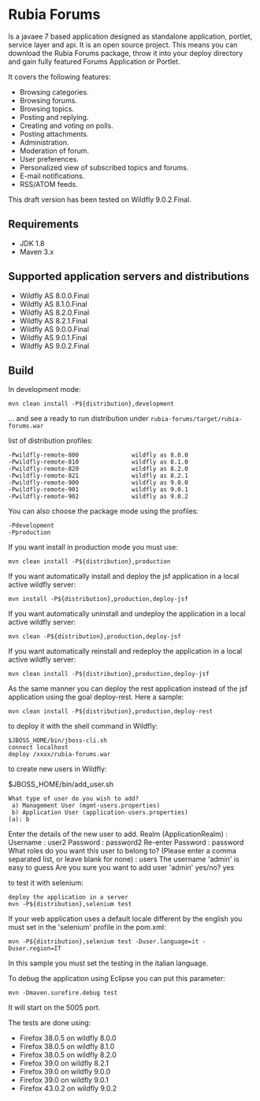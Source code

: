 Rubia Forums
=============
Is a javaee 7 based application designed as standalone application, portlet, service layer and api.
It is an open source project. This means you can download the Rubia Forums package, throw it into your deploy directory and gain fully featured Forums Application or Portlet.

It covers the following features:

- Browsing categories.
- Browsing forums.
- Browsing topics.
- Posting and replying.
- Creating and voting on polls.
- Posting attachments.
- Administration.
- Moderation of forum.
- User preferences.
- Personalized view of subscribed topics and forums.
- E-mail notifications.
- RSS/ATOM feeds.

This draft version has been tested on Wildfly 9.0.2.Final.

Requirements
------------

- JDK 1.8
- Maven 3.x

Supported application servers and distributions
------------

- Wildfly AS 8.0.0.Final
- Wildfly AS 8.1.0.Final
- Wildfly AS 8.2.0.Final
- Wildfly AS 8.2.1.Final
- Wildfly AS 9.0.0.Final
- Wildfly AS 9.0.1.Final
- Wildfly AS 9.0.2.Final


Build
-----

In development mode:

    mvn clean install -P${distribution},development

... and see a ready to run distribution under `rubia-forums/target/rubia-forums.war`

list of distribution profiles:

    -Pwildfly-remote-800               wildfly as 8.0.0
    -Pwildfly-remote-810               wildfly as 8.1.0
    -Pwildfly-remote-820               wildfly as 8.2.0
    -Pwildfly-remote-821               wildfly as 8.2.1
    -Pwildfly-remote-900               wildfly as 9.0.0
    -Pwildfly-remote-901               wildfly as 9.0.1
    -Pwildfly-remote-902               wildfly as 9.0.2

You can also choose the package mode using the profiles:

    -Pdevelopment
    -Pproduction
    
If you want install in production mode you must use:

    mvn clean install -P${distribution},production
    
If you want automatically install and deploy the jsf application in a local active wildfly server:

    mvn install -P${distribution},production,deploy-jsf
    
If you want automatically uninstall and undeploy the application in a local active wildfly server:

    mvn clean -P${distribution},production,deploy-jsf
    
If you want automatically reinstall and redeploy the application in a local active wildfly server:

    mvn clean install -P${distribution},production,deploy-jsf
    
As the same manner you can deploy the rest application instead of the jsf application using the goal deploy-rest. Here a sample:

    mvn clean install -P${distribution},production,deploy-rest

to deploy it with the shell command in Wildfly:

    $JBOSS_HOME/bin/jboss-cli.sh
    connect localhost
    deploy /xxxx/rubia-forums.war
   
 to create new users in Wildfly:

$JBOSS_HOME/bin/add_user.sh

    What type of user do you wish to add? 
     a) Management User (mgmt-users.properties) 
     b) Application User (application-users.properties)
    (a): b

Enter the details of the new user to add.
Realm (ApplicationRealm) : 
Username : user2
Password : password2
Re-enter Password : password
What roles do you want this user to belong to? (Please enter a comma separated list, or leave blank for none) : users
The username 'admin' is easy to guess
Are you sure you want to add user 'admin' yes/no? yes


to test it with selenium:

    deploy the application in a server
    mvn -P${distribution},selenium test

If your web application uses a default locale different by the english you must set in the 'selenium' profile in the pom.xml:

	mvn -P${distribution},selenium test -Duser.language=it -Duser.region=IT
		
In this sample you must set the testing in the italian language.

To debug the application using Eclipse you can put this parameter:

    mvn -Dmaven.surefire.debug test

It will start on the 5005 port.

The tests are done using:

- Firefox 38.0.5 on wildfly 8.0.0
- Firefox 38.0.5 on wildfly 8.1.0
- Firefox 38.0.5 on wildfly 8.2.0
- Firefox 39.0   on wildfly 8.2.1
- Firefox 39.0   on wildfly 9.0.0
- Firefox 39.0   on wildfly 9.0.1
- Firefox 43.0.2 on wildfly 9.0.2
